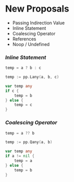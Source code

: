 # New Proposals

- Passing Indirection Value
- Inline Statement
- Coalescing Operator
- References
- Noop / Undefined

### *Inline Statement*

```js
temp = a ? b : c
```

```go
temp := pp.Lany(a, b, c)
```

```go
var temp any
if c {
    temp = b
} else {
    temp = c
}
```

### *Coalescing Operator*

```js
temp = a ?? b
```

```go
temp := pp.Qany(a, b)
```

```go
var temp any
if a != nil {
    temp = a
} else {
    temp = b
}
```